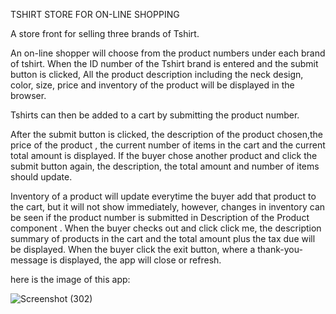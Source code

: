 TSHIRT STORE FOR ON-LINE SHOPPING

A store front for selling three brands of Tshirt.

An on-line shopper will choose from the product numbers under each brand of tshirt.
When the ID number of the Tshirt brand is entered and the submit button is clicked,
All the product description including the neck design, color, size, price and inventory of the product will be displayed in the browser.

Tshirts can then be added to a cart by submitting the product number.

After the submit button is clicked, the description of the product chosen,the price of the product , the current number of items in the cart and the current total amount  is displayed.
If the buyer chose another product and click the submit button again, the description, the total amount and number of items should update.

Inventory of a product will update everytime the buyer add that product to the cart, but it will not show immediately, however, changes in inventory 
can be seen if the product number is submitted in Description of the Product component .
When the buyer checks out and click click me, the description summary of products in the cart and the total amount plus the tax due will be displayed.
When the buyer click the exit button, where a thank-you-message is displayed, the app will close or refresh.

here is the image of this app:

![Screenshot (302)](https://github.com/RicVUy/phase-1-project-tshirtStore/assets/126643320/1e43d4b6-db9a-40dc-ac6d-61d6fa0fd302)
